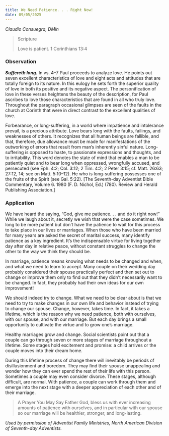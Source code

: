 ```yaml
---
title: We Need Patience. . . Right Now!
date: 09/05/2025
---
```


_Claudio Consuegra, DMin_

> <p>Scripture</p>
> Love is patient. 1 Corinthians 13:4

### Observation

**_Suffereth long._** In vs. 4–7 Paul proceeds to analyze love. He points out seven excellent characteristics of love and eight acts and attitudes that are totally foreign to its nature. In this eulogy he sets forth the superior quality of love in both its positive and its negative aspect. The personification of love in these verses heightens the beauty of the description, for Paul ascribes to love those characteristics that are found in all who truly love. Throughout the paragraph occasional glimpses are seen of the faults in the church at Corinth that were in direct contrast to the excellent qualities of love.

Forbearance, or long-suffering, in a world where impatience and intolerance prevail, is a precious attribute. Love bears long with the faults, failings, and weaknesses of others. It recognizes that all human beings are fallible, and that, therefore, due allowance must be made for manifestations of the outworking of errors that result from man’s inherently sinful nature. Long-suffering is opposed to haste, to passionate expressions and thoughts, and to irritability. This word denotes the state of mind that enables a man to be patiently quiet and to bear long when oppressed, wrongfully accused, and persecuted (see Eph. 4:2; Col. 3:12; 2 Tim. 4:2; 2 Peter 3:15; cf. Matt. 26:63; 27:12, 14; see on Matt. 5:10–12). He who is long-suffering possesses one of the fruits of the Spirit (see Gal. 5:22). [The Seventh-day Adventist Bible Commentary, Volume 6. 1980 (F. D. Nichol, Ed.) (780). Review and Herald Publishing Association.]

### Application

We have heard the saying, “God, give me patience. . . and do it right now!” While we laugh about it, secretly we wish that were the case sometimes. We long to be more patient but don’t have the patience to wait for this process to take place in our lives or marriages. When those who have been married for many years are asked the secret of marital success, many identify patience as a key ingredient. It’s the indispensable virtue for living together day after day in relative peace, without constant struggles to change the other to the way we think they should be.

In marriage, patience means knowing what needs to be changed and when, and what we need to learn to accept. Many couple on their wedding day probably considered their spouse practically perfect and then set out to change or improve them only to find out that they didn’t necessarily want to be changed. In fact, they probably had their own ideas for our own improvement!

We should indeed try to change. What we need to be clear about is that we need to try to make changes in our own life and behavior instead of trying to change our spouse. Change, however, takes time. In fact, it takes a lifetime, which is the reason why we need patience, both with ourselves, with our spouse, and with our marriage. But each day brings a small opportunity to cultivate the virtue and to grow one’s marriage.

Healthy marriages grow and change. Social scientists point out that a couple can go through seven or more stages of marriage throughout a lifetime. Some stages hold excitement and promise: a child arrives or the couple moves into their dream home.

During this lifetime process of change there will inevitably be periods of disillusionment and boredom. They may find their spouse unappealing and wonder how they can ever spend the rest of their life with this person. Sometimes a couple may even consider divorce. These stages, although difficult, are normal. With patience, a couple can work through them and emerge into the next stage with a deeper appreciation of each other and of their marriage.

> <callout>A Prayer You May Say</callout>
> Father God, bless us with ever increasing amounts of patience with ourselves, and in particular with our spouse so our marriage will be healthier, stronger, and long-lasting.

_Used by permission of Adventist Family Ministries, North American Division of Seventh-day Adventists._